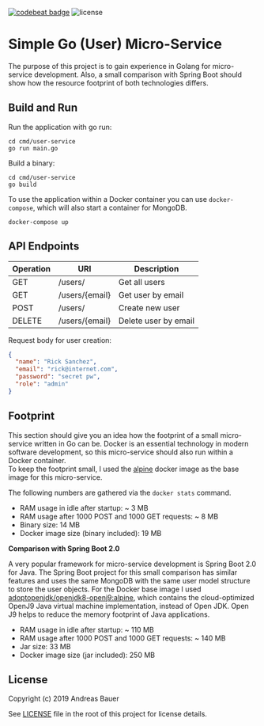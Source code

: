 [![codebeat badge](https://codebeat.co/badges/a6bfe60c-0874-4616-aa9f-e93f66300c14)](https://codebeat.co/projects/github-com-andreas-bauer-simple-go-user-service-master)
![license](https://img.shields.io/github/license/andreas-bauer/simple-go-user-service.svg)

# Simple Go (User) Micro-Service

The purpose of this project is to gain experience in Golang for micro-service development.
Also, a small comparison with Spring Boot should show how the resource footprint of both technologies differs.

## Build and Run

Run the application with go run:

```
cd cmd/user-service
go run main.go
```

Build a binary:

```
cd cmd/user-service
go build
```

To use the application within a Docker container you can use `docker-compose`, which will also start a container for MongoDB.

```
docker-compose up
```

## API Endpoints

| Operation | URI            | Description          |
| --------- | -------------- | -------------------- |
| GET       | /users/        | Get all users        |
| GET       | /users/{email} | Get user by email    |
| POST      | /users/        | Create new user      |
| DELETE    | /users/{email} | Delete user by email |

Request body for user creation:

```JSON
{
  "name": "Rick Sanchez",
  "email": "rick@internet.com",
  "password": "secret pw",
  "role": "admin"
}
```

## Footprint

This section should give you an idea how the footprint of a small micro-service written in Go can be.
Docker is an essential technology in modern software development, so this micro-service should also run within a Docker container.  
To keep the footprint small, I used the [alpine](https://hub.docker.com/_/alpine) docker image as the base image for this micro-service.

The following numbers are gathered via the `docker stats` command.

- RAM usage in idle after startup: ~ 3 MB
- RAM usage after 1000 POST and 1000 GET requests: ~ 8 MB
- Binary size: 14 MB
- Docker image size (binary included): 19 MB

**Comparison with Spring Boot 2.0**

A very popular framework for micro-service development is Spring Boot 2.0 for Java.
The Spring Boot project for this small comparison has similar features and uses the same MongoDB with the same user model structure to store the user objects.
For the Docker base image I used [adoptopenjdk/openjdk8-openj9:alpine](https://hub.docker.com/r/adoptopenjdk/openjdk8-openj9/), which contains the cloud-optimized OpenJ9 Java virtual machine implementation, instead of Open JDK.
Open J9 helps to reduce the memory footprint of Java applications.

- RAM usage in idle after startup: ~ 110 MB
- RAM usage after 1000 POST and 1000 GET requests: ~ 140 MB
- Jar size: 33 MB
- Docker image size (jar included): 250 MB

## License

Copyright (c) 2019 Andreas Bauer

See [LICENSE](https://github.com/andreas-bauer/simple-go-user-service/blob/master/LICENSE) file in the root of this project for license details.
